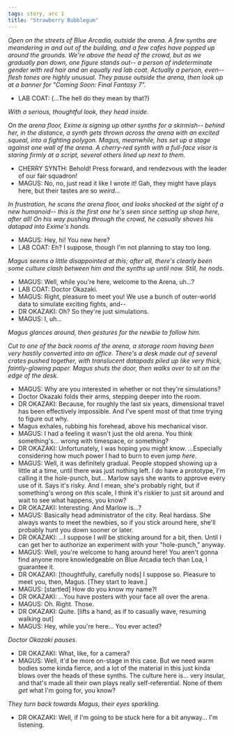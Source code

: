 ```yaml
---
tags: story, arc 1
title: "Strawberry Bubblegum"
---
```

*Open on the streets of Blue Arcadia, outside the arena. A few synths are meandering in and out of the building, and a few cafes have popped up around the grounds. We're above the head of the crowd, but as we gradually pan down, one figure stands out-- a person of indeterminate gender with red hair and an equally red lab coat. Actually a person, even-- flesh tones are highly unusual. They pause outside the arena, then look up at a banner for "Coming Soon: Final Fantasy 7".*

* LAB COAT: (...The hell do they mean by that?)

*With a serious, thoughtful look, they head inside.*

*On the arena floor, Exime is signing up other synths for a skirmish-- behind her, in the distance, a synth gets thrown across the arena with an excited squeal, into a fighting polygon. Magus, meanwhile, has set up a stage against one wall of the arena. A cherry-red synth with a full-face visor is staring firmly at a script, several others lined up next to them.*

* CHERRY SYNTH: Behold! Press forward, and rendezvous with the leader of our fair squadron!
* MAGUS: No, no, just read it like I wrote it! Gah, they might have plays here, but their tastes are so *weird...*

*In frustration, he scans the arena floor, and looks shocked at the sight of a new humanoid-- this is the first one he's seen since setting up shop here, after all! On his way pushing through the crowd, he casually shoves his datapad into Exime's hands.*

* MAGUS: Hey, hi! You new here?
* LAB COAT: Eh? I suppose, though I'm not planning to stay too long.

*Magus seems a little disappointed at this; after all, there's clearly been some culture clash between him and the synths up until now. Still, he nods.*

* MAGUS: Well, while you're here, welcome to the Arena, uh...?
* LAB COAT: Doctor Okazaki.
* MAGUS: Right, pleasure to meet you! We use a bunch of outer-world data to simulate exciting fights, and--
* DR OKAZAKI: Oh? So they're just simulations.
* MAGUS: I, uh...

*Magus glances around, then gestures for the newbie to follow him.*

*Cut to one of the back rooms of the arena, a storage room having been very hastily converted into an office. There's a desk made out of several crates pushed together, with translucent datapads piled up like very thick, faintly-glowing paper. Magus shuts the door, then walks over to sit on the edge of the desk.*

* MAGUS: Why are you interested in whether or not they're simulations?
* Doctor Okazaki folds their arms, stepping deeper into the room.
* DR OKAZAKI: Because, for roughly the last six years, dimensional travel has been effectively impossible. And I've spent most of that time trying to figure out why.
* Magus exhales, rubbing his forehead, above his mechanical visor.
* MAGUS: I had a feeling it wasn't just the old arena. You think something's... wrong with timespace, or something?
* DR OKAZAKI: Unfortunately, I was hoping *you* might know. ...Especially considering how much power I had to burn to even jump *here*.
* MAGUS: Well, it was definitely gradual. People stopped showing up a little at a time, until there was just nothing left. I do have a prototype, I'm calling it the hole-punch, but... Marlow says she wants to approve every use of it. Says it's risky. And I mean, she's probably right, but if something's wrong on *this* scale, I think it's riskier to just sit around and wait to see what happens, you know?
* DR OKAZAKI: Interesting. And Marlow is...?
* MAGUS: Basically head administrator of the city. Real hardass. She always wants to meet the newbies, so if you stick around here, she'll probably hunt you down sooner or later.
* DR OKAZAKI: ...I suppose I *will* be sticking around for a bit, then. Until I can get her to authorize an experiment with your "hole-punch," anyway.
* MAGUS: Well, you're welcome to hang around here! You aren't gonna find anyone more knowledgeable on Blue Arcadia tech than Loa, I guarantee it.
* DR OKAZAKI: [thoughtfully, carefully nods] I suppose so. Pleasure to meet you, then, Magus. [They start to leave.]
* MAGUS: [startled] How do you know my name?!
* DR OKAZAKI: ...You have posters with your face all over the arena.
* MAGUS: Oh. Right. Those.
* DR OKAZAKI: Quite. [lifts a hand, as if to casually wave, resuming walking out]
* MAGUS: Hey, while you're here... You ever acted?

*Doctor Okazaki pauses.*

* DR OKAZAKI: What, like, for a camera?
* MAGUS: Well, it'd be more on-stage in this case. But we need warm bodies some kinda fierce, and a lot of the material in this just kinda blows over the heads of these synths. The culture here is... very insular, and that's made all their own plays really self-referential. None of them *get* what I'm going for, you know?

*They turn back towards Magus, their eyes sparkling.*

* DR OKAZAKI: Well, if I'm going to be stuck here for a bit anyway... I'm listening.

